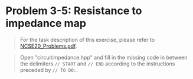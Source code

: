 # Problem 3-5: Resistance to impedance map

> For the task description of this exercise, please refer to [NCSE20_Problems.pdf](
https://www.sam.math.ethz.ch/~grsam/NCSE20/HOMEWORK/NCSE20_Problems.pdf). 

> Open "circuitimpedance.hpp" and fill in the missing code in between the delimiters `// START` and `// END` according to the instructions preceded by `// TO DO:`.
